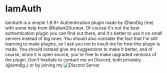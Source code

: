 # IamAuth
IamAuth is a simple 1.8.9+ Authentication plugin made by @IamDig (me) with some help from @ItalianG0urmet. Of course it's not the best authentication plugin you can find out there, and it's better to use it on small servers instead of big ones. You should also consider the fact that I'm still learning to make plugins, so I ask you not to insult me for how this plugin is made. You should instead give me suggestions to make it better, and of course, since it is open source, you're free to make upgraded versions of the plugin. Don't hesitate to contact me on Discord, both privately (@iamdig_) or by joining my ![Discord Server](https://discord.gg/MzaMYZXtg2)
